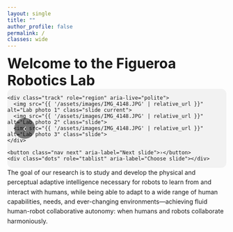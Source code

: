 ```yaml
---
layout: single
title: ""
author_profile: false
permalink: /
classes: wide
---
```


<div class="lab-wrapper">
  <h1 class="lab-title"><strong>Welcome to the Figueroa Robotics Lab</strong></h1>

  <div class="slider" aria-label="Figueroa Robotics Lab Photo Gallery">
    <button class="nav prev" aria-label="Previous slide">‹</button>

    <div class="track" role="region" aria-live="polite">
      <img src="{{ '/assets/images/IMG_4148.JPG' | relative_url }}" alt="Lab photo 1" class="slide current">
      <img src="{{ '/assets/images/IMG_4148.JPG' | relative_url }}" alt="Lab photo 2" class="slide">
      <img src="{{ '/assets/images/IMG_4148.JPG' | relative_url }}" alt="Lab photo 3" class="slide">
    </div>

    <button class="nav next" aria-label="Next slide">›</button>
    <div class="dots" role="tablist" aria-label="Choose slide"></div>
  </div>

  <p class="lab-text">
    The goal of our research is to study and develop the physical and perceptual adaptive intelligence necessary for robots to learn from and interact with humans, while being able to adapt to a wide range of human capabilities, needs, and ever-changing environments—achieving fluid human-robot collaborative autonomy: when humans and robots collaborate harmoniously.
  </p>
</div>

<style>
/* ----- Hard-center everything inside the page content ----- */
.main .page__content .lab-wrapper {
  /* push below sticky masthead */
  padding-top: 5.5rem;

  /* center the whole block in the page */
  max-width: 1400px;
  margin-left: auto;
  margin-right: auto;

  /* override theme padding/flow */
  display: flex;
  flex-direction: column;
  align-items: center;   /* <- centers title, slider, and paragraph */
  gap: 1.25rem;
  text-align: center;
}

/* Title */
.lab-title { margin: 0; line-height: 1.2; font-size: 2rem; }

/* Paragraph */
.lab-text {
  max-width: 1000px;
  line-height: 1.6;
  margin: 0;            /* flex gap handles spacing */
}

/* ----- Slider (no cropping, grows big, stays centered) ----- */
.slider {
  position: relative;
  width: min(100%, 1400px);  /* never exceed wrapper */
  margin: 0 auto;
  overflow: hidden;
  border-radius: 12px;
  background: #f2f2f2;
}
.track { display: flex; transition: transform 300ms ease; }
.slide {
  width: 100%;
  flex: 0 0 100%;
  display: block;
  height: auto;              /* natural height */
  object-fit: contain;       /* no cropping */
}

/* Controls */
.nav {
  position: absolute; top: 50%; transform: translateY(-50%);
  border: none; background: rgba(0,0,0,0.5); color: #fff;
  width: 48px; height: 48px; border-radius: 50%;
  cursor: pointer; font-size: 24px;
}
.prev { left: 16px; } .next { right: 16px; }
.dots {
  position: absolute; left: 50%; bottom: 16px; transform: translateX(-50%);
  display: flex; gap: 8px;
}
.dots button {
  width: 12px; height: 12px; border-radius: 50%;
  border: none; background: rgba(0,0,0,0.35); cursor: pointer;
}
.dots button[aria-selected="true"] { background: #000; }

/* Optional: if the masthead is taller in your config, bump this up a bit */
@media (min-width: 992px) {
  .main .page__content .lab-wrapper { padding-top: 6rem; }
}
</style>

<script src="{{ '/assets/js/slider.js' | relative_url }}" defer></script>
